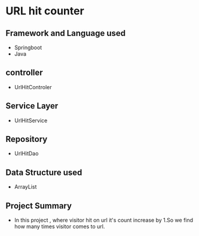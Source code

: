 # URL hit counter

## Framework and Language used
* Springboot
* Java

## controller
* UrlHitControler
## Service Layer
* UrlHitService
## Repository
* UrlHitDao


## Data Structure used
* ArrayList

## Project Summary
* In this project , where visitor hit on url it's count increase by 1.So we find how many times visitor comes to url.

